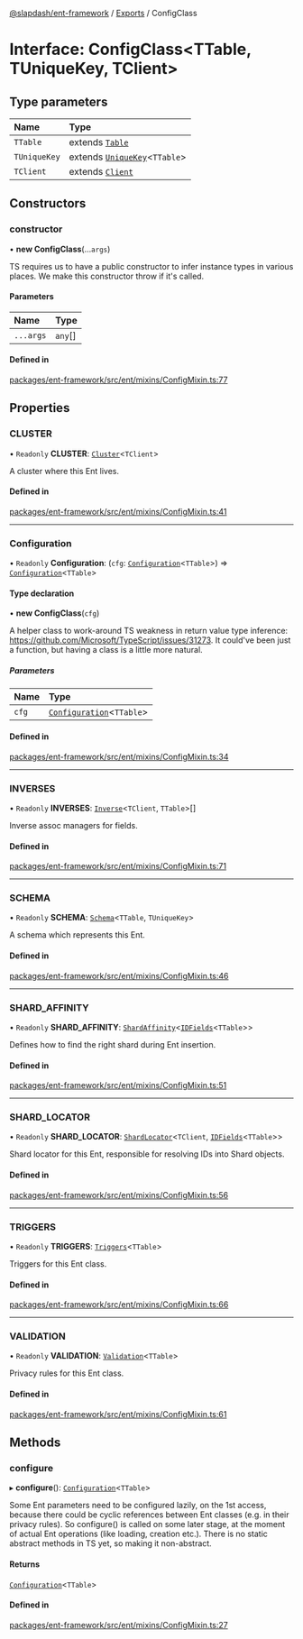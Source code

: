 [@slapdash/ent-framework](../README.md) / [Exports](../modules.md) / ConfigClass

# Interface: ConfigClass<TTable, TUniqueKey, TClient\>

## Type parameters

| Name | Type |
| :------ | :------ |
| `TTable` | extends [`Table`](../modules.md#table) |
| `TUniqueKey` | extends [`UniqueKey`](../modules.md#uniquekey)<`TTable`\> |
| `TClient` | extends [`Client`](../classes/Client.md) |

## Constructors

### constructor

• **new ConfigClass**(...`args`)

TS requires us to have a public constructor to infer instance types in
various places. We make this constructor throw if it's called.

#### Parameters

| Name | Type |
| :------ | :------ |
| `...args` | `any`[] |

#### Defined in

[packages/ent-framework/src/ent/mixins/ConfigMixin.ts:77](https://github.com/time-loop/slapdash/blob/master/packages/ent-framework/src/ent/mixins/ConfigMixin.ts#L77)

## Properties

### CLUSTER

• `Readonly` **CLUSTER**: [`Cluster`](../classes/Cluster.md)<`TClient`\>

A cluster where this Ent lives.

#### Defined in

[packages/ent-framework/src/ent/mixins/ConfigMixin.ts:41](https://github.com/time-loop/slapdash/blob/master/packages/ent-framework/src/ent/mixins/ConfigMixin.ts#L41)

___

### Configuration

• `Readonly` **Configuration**: (`cfg`: [`Configuration`](../classes/Configuration.md)<`TTable`\>) => [`Configuration`](../classes/Configuration.md)<`TTable`\>

#### Type declaration

• **new ConfigClass**(`cfg`)

A helper class to work-around TS weakness in return value type inference:
https://github.com/Microsoft/TypeScript/issues/31273. It could've been just
a function, but having a class is a little more natural.

##### Parameters

| Name | Type |
| :------ | :------ |
| `cfg` | [`Configuration`](../classes/Configuration.md)<`TTable`\> |

#### Defined in

[packages/ent-framework/src/ent/mixins/ConfigMixin.ts:34](https://github.com/time-loop/slapdash/blob/master/packages/ent-framework/src/ent/mixins/ConfigMixin.ts#L34)

___

### INVERSES

• `Readonly` **INVERSES**: [`Inverse`](../classes/Inverse.md)<`TClient`, `TTable`\>[]

Inverse assoc managers for fields.

#### Defined in

[packages/ent-framework/src/ent/mixins/ConfigMixin.ts:71](https://github.com/time-loop/slapdash/blob/master/packages/ent-framework/src/ent/mixins/ConfigMixin.ts#L71)

___

### SCHEMA

• `Readonly` **SCHEMA**: [`Schema`](../classes/Schema.md)<`TTable`, `TUniqueKey`\>

A schema which represents this Ent.

#### Defined in

[packages/ent-framework/src/ent/mixins/ConfigMixin.ts:46](https://github.com/time-loop/slapdash/blob/master/packages/ent-framework/src/ent/mixins/ConfigMixin.ts#L46)

___

### SHARD\_AFFINITY

• `Readonly` **SHARD\_AFFINITY**: [`ShardAffinity`](../modules.md#shardaffinity)<[`IDFields`](../modules.md#idfields)<`TTable`\>\>

Defines how to find the right shard during Ent insertion.

#### Defined in

[packages/ent-framework/src/ent/mixins/ConfigMixin.ts:51](https://github.com/time-loop/slapdash/blob/master/packages/ent-framework/src/ent/mixins/ConfigMixin.ts#L51)

___

### SHARD\_LOCATOR

• `Readonly` **SHARD\_LOCATOR**: [`ShardLocator`](../classes/ShardLocator.md)<`TClient`, [`IDFields`](../modules.md#idfields)<`TTable`\>\>

Shard locator for this Ent, responsible for resolving IDs into Shard objects.

#### Defined in

[packages/ent-framework/src/ent/mixins/ConfigMixin.ts:56](https://github.com/time-loop/slapdash/blob/master/packages/ent-framework/src/ent/mixins/ConfigMixin.ts#L56)

___

### TRIGGERS

• `Readonly` **TRIGGERS**: [`Triggers`](../classes/Triggers.md)<`TTable`\>

Triggers for this Ent class.

#### Defined in

[packages/ent-framework/src/ent/mixins/ConfigMixin.ts:66](https://github.com/time-loop/slapdash/blob/master/packages/ent-framework/src/ent/mixins/ConfigMixin.ts#L66)

___

### VALIDATION

• `Readonly` **VALIDATION**: [`Validation`](../classes/Validation.md)<`TTable`\>

Privacy rules for this Ent class.

#### Defined in

[packages/ent-framework/src/ent/mixins/ConfigMixin.ts:61](https://github.com/time-loop/slapdash/blob/master/packages/ent-framework/src/ent/mixins/ConfigMixin.ts#L61)

## Methods

### configure

▸ **configure**(): [`Configuration`](../classes/Configuration.md)<`TTable`\>

Some Ent parameters need to be configured lazily, on the 1st access,
because there could be cyclic references between Ent classes (e.g. in their
privacy rules). So configure() is called on some later stage, at the moment
of actual Ent operations (like loading, creation etc.). There is no static
abstract methods in TS yet, so making it non-abstract.

#### Returns

[`Configuration`](../classes/Configuration.md)<`TTable`\>

#### Defined in

[packages/ent-framework/src/ent/mixins/ConfigMixin.ts:27](https://github.com/time-loop/slapdash/blob/master/packages/ent-framework/src/ent/mixins/ConfigMixin.ts#L27)
